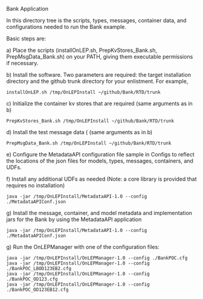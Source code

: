 
Bank Application

In this directory tree is the scripts, types, messages, container data, and configurations needed to 
run the Bank example.

Basic steps are:

a) Place the scripts (installOnLEP.sh, PrepKvStores_Bank.sh, PrepMsgData_Bank.sh) on your PATH, giving them executable permissions if necessary.

b) Install the software. Two parameters are required: the target installation directory and the github trunk directory for your enlistment.  For example,

	installOnLEP.sh /tmp/OnLEPInstall ~/github/Bank/RTD/trunk

c) Initialize the container kv stores that are required (same arguments as in b)

	PrepKvStores_Bank.sh /tmp/OnLEPInstall ~/github/Bank/RTD/trunk

d) Install the test message data ( (same arguments as in b)

	PrepMsgData_Bank.sh /tmp/OnLEPInstall ~/github/Bank/RTD/trunk

e) Configure the MetadataAPI configuration file sample in Configs to reflect the locations of the json files for models, types,
messages, containers, and UDFs.

f) Install any additional UDFs as needed (Note: a core library is provided that requires no installation)

	java -jar /tmp/OnLEPInstall/MetadataAPI-1.0 --config ./MetadataAPIConf.json

g) Install the message, container, and model metadata and implementation jars for the Bank by using the MetadataAPI application

	java -jar /tmp/OnLEPInstall/MetadataAPI-1.0 --config ./MetadataAPIConf.json

g) Run the OnLEPManager with one of the configuration files:

	java -jar /tmp/OnLEPInstall/OnLEPManager-1.0 --config ./BankPOC.cfg
	java -jar /tmp/OnLEPInstall/OnLEPManager-1.0 --config ./BankPOC_LBOD123EB2.cfg
	java -jar /tmp/OnLEPInstall/OnLEPManager-1.0 --config ./BankPOC_OD123.cfg
	java -jar /tmp/OnLEPInstall/OnLEPManager-1.0 --config ./BankPOC_OD123EB12.cfg

